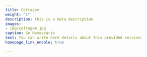 ```yaml
---
title: Cofragem
weight: "1"
description: this is a meta description
images:
- img/cofragem.jpg
caption: Se Necessário
text: You can write here details about this provided service.
homepage_link_enable: true

---
```

